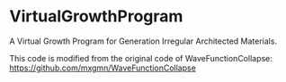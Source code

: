 # VirtualGrowthProgram
 A Virtual Growth Program for Generation Irregular Architected Materials.
 
 This code is modified from the original code of WaveFunctionCollapse: https://github.com/mxgmn/WaveFunctionCollapse 
